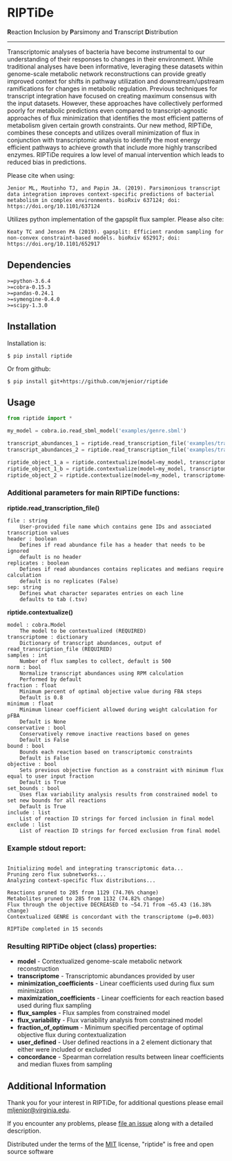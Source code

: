 # RIPTiDe

**R**eaction **I**nclusion by **P**arsimony and **T**ranscript **D**istribution

----

Transcriptomic analyses of bacteria have become instrumental to our understanding of their responses to changes in their environment. While traditional analyses have been informative, leveraging these datasets within genome-scale metabolic network reconstructions can provide greatly improved context for shifts in pathway utilization and downstream/upstream ramifications for changes in metabolic regulation. Previous techniques for transcript integration have focused on creating maximum consensus with the input datasets. However, these approaches have collectively performed poorly for metabolic predictions even compared to transcript-agnostic approaches of flux minimization that identifies the most efficient patterns of metabolism given certain growth constraints. Our new method, RIPTiDe, combines these concepts and utilizes overall minimization of flux in conjunction with transcriptomic analysis to identify the most energy efficient pathways to achieve growth that include more highly transcribed enzymes. RIPTiDe requires a low level of manual intervention which leads to reduced bias in predictions. 

Please cite when using:
```
Jenior ML, Moutinho TJ, and Papin JA. (2019). Parsimonious transcript data integration improves context-specific predictions of bacterial metabolism in complex environments. bioRxiv 637124; doi: https://doi.org/10.1101/637124
```

Utilizes python implementation of the gapsplit flux sampler. Please also cite:
```
Keaty TC and Jensen PA (2019). gapsplit: Efficient random sampling for non-convex constraint-based models. bioRxiv 652917; doi: https://doi.org/10.1101/652917
```

## Dependencies
```
>=python-3.6.4
>=cobra-0.15.3
>=pandas-0.24.1
>=symengine-0.4.0
>=scipy-1.3.0
```

## Installation

Installation is:
```
$ pip install riptide
```

Or from github:
```
$ pip install git+https://github.com/mjenior/riptide
```

## Usage

```python
from riptide import *

my_model = cobra.io.read_sbml_model('examples/genre.sbml')

transcript_abundances_1 = riptide.read_transcription_file('examples/transcriptome1.tsv')
transcript_abundances_2 = riptide.read_transcription_file('examples/transcriptome2.tsv', replicates=True)

riptide_object_1_a = riptide.contextualize(model=my_model, transcriptome=transcript_abundances_1)
riptide_object_1_b = riptide.contextualize(model=my_model, transcriptome=transcript_abundances_1, include=['rxn1'], exclude=['rxn2','rxn3'])
riptide_object_2 = riptide.contextualize(model=my_model, transcriptome=transcript_abundances_2)
``` 

### Additional parameters for main RIPTiDe functions:

**riptide.read_transcription_file()**
```
file : string
    User-provided file name which contains gene IDs and associated transcription values
header : boolean
    Defines if read abundance file has a header that needs to be ignored
    default is no header
replicates : boolean
    Defines if read abundances contains replicates and medians require calculation
    default is no replicates (False)
sep: string
    Defines what character separates entries on each line
    defaults to tab (.tsv)
```

**riptide.contextualize()**
```
model : cobra.Model
    The model to be contextualized (REQUIRED)
transcriptome : dictionary
    Dictionary of transcript abundances, output of read_transcription_file (REQUIRED)
samples : int
    Number of flux samples to collect, default is 500
norm : bool
    Normalize transcript abundances using RPM calculation
    Performed by default
fraction : float
    Minimum percent of optimal objective value during FBA steps
    Default is 0.8
minimum : float
    Minimum linear coefficient allowed during weight calculation for pFBA
    Default is None
conservative : bool
    Conservatively remove inactive reactions based on genes
    Default is False
bound : bool
    Bounds each reaction based on transcriptomic constraints
    Default is False
objective : bool
    Sets previous objective function as a constraint with minimum flux equal to user input fraction
    Default is True
set_bounds : bool
    Uses flax variability analysis results from constrained model to set new bounds for all reactions
    Default is True
include : list
    List of reaction ID strings for forced inclusion in final model
exclude : list
    List of reaction ID strings for forced exclusion from final model
```

### Example stdout report:
```

Initializing model and integrating transcriptomic data...
Pruning zero flux subnetworks...
Analyzing context-specific flux distributions...

Reactions pruned to 285 from 1129 (74.76% change)
Metabolites pruned to 285 from 1132 (74.82% change)
Flux through the objective DECREASED to ~54.71 from ~65.43 (16.38% change)
Contextualized GENRE is concordant with the transcriptome (p=0.003)

RIPTiDe completed in 15 seconds

```

### Resulting RIPTiDe object (class) properties:

- **model** - Contextualized genome-scale metabolic network reconstruction
- **transcriptome** - Transcriptomic abundances provided by user
- **minimization_coefficients** - Linear coefficients used during flux sum minimization
- **maximization_coefficients** - Linear coefficients for each reaction based used during flux sampling
- **flux_samples** - Flux samples from constrained model
- **flux_variability** - Flux variability analysis from constrained model
- **fraction_of_optimum** - Minimum specified percentage of optimal objective flux during contextualization
- **user_defined** - User defined reactions in a 2 element dictionary that either were included or excluded
- **concordance** - Spearman correlation results between linear coefficients and median fluxes from sampling

## Additional Information

Thank you for your interest in RIPTiDe, for additional questions please email mljenior@virginia.edu.

If you encounter any problems, please [file an issue](https://github.com/mjenior/riptide/issues) along with a detailed description.

Distributed under the terms of the [MIT](http://opensource.org/licenses/MIT) license, "riptide" is free and open source software
